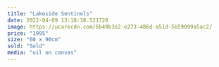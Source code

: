 ```yaml
---
title: "Lakeside Sentinels"
date: 2022-04-09 13:18:38.521728
image: https://ucarecdn.com/6b49b3e2-e273-486d-a51d-5b59099a5ac2/
price: "1995"
size: "60 x 90cm"
sold: "Sold"
media: "oil on canvas"
---
```


